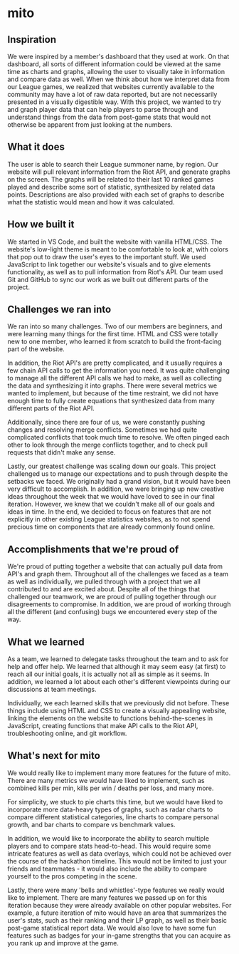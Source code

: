 # mito

## Inspiration
We were inspired by a member's dashboard that they used at work. On that dashboard, all sorts of different information could be viewed at the same time as charts and graphs, allowing the user to visually take in information and compare data as well. 
When we think about how we interpret data from our League games, we realized that websites currently available to the community may have a lot of raw data reported, but are not necessarily presented in a visually digestible way. With this project, we wanted to try and graph player data that can help players to parse through and understand things from the data from post-game stats that would not otherwise be apparent from just looking at the numbers. 

## What it does
The user is able to search their League summoner name, by region. Our website will pull relevant information from the Riot API, and generate graphs on the screen. The graphs will be related to their last 10 ranked games played and describe some sort of statistic, synthesized by related data points. Descriptions are also provided with each set of graphs to describe what the statistic would mean and how it was calculated. 

## How we built it
We started in VS Code, and built the website with vanilla HTML/CSS. The website's low-light theme is meant to be comfortable to look at, with colors that pop out to draw the user's eyes to the important stuff. We used JavaScript to link together our website's visuals and to give elements functionality, as well as to pull information from Riot's API. Our team used Git and GitHub to sync our work as we built out different parts of the project.

## Challenges we ran into
We ran into so many challenges. Two of our members are beginners, and were learning many things for the first time. HTML and CSS were totally new to one member, who learned it from scratch to build the front-facing part of the website. 

In addition, the Riot API's are pretty complicated, and it usually requires a few chain API calls to get the information you need. It was quite challenging to manage all the different API calls we had to make, as well as collecting the data and synthesizing it into graphs. There were several metrics we wanted to implement, but because of the time restraint, we did not have enough time to fully create equations that synthesized data from many different parts of the Riot API. 

Additionally, since there are four of us, we were constantly pushing changes and resolving merge conflicts. Sometimes we had quite complicated conflicts that took much time to resolve. We often pinged each other to look through the merge conflicts together, and to check pull requests that didn't make any sense.

Lastly, our greatest challenge was scaling down our goals. This project challenged us to manage our expectations and to push through despite the setbacks we faced. We originally had a grand vision, but it would have been very difficult to accomplish. In addition, we were bringing up new creative ideas throughout the week that we would have loved to see in our final iteration. However, we knew that we couldn't make all of our goals and ideas in time. In the end, we decided to focus on features that are not explicitly in other existing League statistics websites, as to not spend precious time on components that are already commonly found online.

## Accomplishments that we're proud of
We're proud of putting together a website that can actually pull data from API's and graph them. Throughout all of the challenges we faced as a team as well as individually, we pulled through with a project that we all contributed to and are excited about. Despite all of the things that challenged our teamwork, we are proud of pulling together through our disagreements to compromise. In addition, we are proud of working through all the different (and confusing) bugs we encountered every step of the way.

## What we learned
As a team, we learned to delegate tasks throughout the team and to ask for help and offer help. We learned that although it may seem easy (at first) to reach all our initial goals, it is actually not all as simple as it seems. In addition, we learned a lot about each other's different viewpoints during our discussions at team meetings.

Individually, we each learned skills that we previously did not before. These things include using HTML and CSS to create a visually appealing website, linking the elements on the website to functions behind-the-scenes in JavaScript, creating functions that make API calls to the Riot API, troubleshooting online, and git workflow.

## What's next for mito
We would really like to implement many more features for the future of mito. There are many metrics we would have liked to implement, such as combined kills per min, kills per win / deaths per loss, and many more. 

For simplicity, we stuck to pie charts this time, but we would have liked to incorporate more data-heavy types of graphs, such as radar charts to compare different statistical categories, line charts to compare personal growth, and bar charts to compare vs benchmark values. 

In addition, we would like to incorporate the ability to search multiple players and to compare stats head-to-head. This would require some intricate features as well as data overlays, which could not be achieved over the course of the hackathon timeline. This would not be limited to just your friends and teammates - it would also include the ability to compare yourself to the pros competing in the scene.

Lastly, there were many 'bells and whistles'-type features we really would like to implement. There are many features we passed up on for this iteration because they were already available on other popular websites. For example, a future iteration of mito would have an area that summarizes the user's stats, such as their ranking and their LP graph, as well as their basic post-game statistical report data. We would also love to have some fun features such as badges for your in-game strengths that you can acquire as you rank up and improve at the game.
